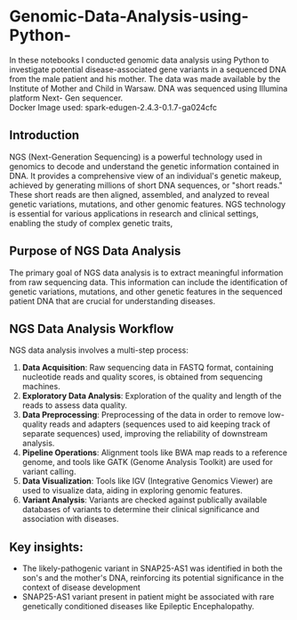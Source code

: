 # Genomic-Data-Analysis-using-Python-
In these notebooks I conducted genomic data analysis using Python to investigate potential disease-associated gene variants in a sequenced DNA from the  male patient and his mother. The data was made available by the Institute of Mother and Child in Warsaw. DNA was sequenced using Illumina platform Next- Gen sequencer.
<br /> Docker Image used: spark-edugen-2.4.3-0.1.7-ga024cfc
 
## Introduction
NGS (Next-Generation Sequencing) is a powerful technology used in genomics to decode and understand the genetic information contained in DNA. It provides a comprehensive view of an individual's genetic makeup, achieved by generating millions of short DNA sequences, or "short reads." These short reads are then aligned, assembled, and analyzed to reveal genetic variations, mutations, and other genomic features. NGS technology is essential for various applications in research and clinical settings, enabling the study of complex genetic traits,

## Purpose of NGS Data Analysis
The primary goal of NGS data analysis is to extract meaningful information from raw sequencing data. This information can include the identification of genetic variations, mutations, and other genetic features in the sequenced patient DNA that are crucial for understanding diseases. 

## NGS Data Analysis Workflow
NGS data analysis involves a multi-step process:

1. **Data Acquisition**: Raw sequencing data in FASTQ format, containing nucleotide reads and quality scores, is obtained from sequencing machines.
2. **Exploratory Data Analysis**: Exploration of the quality and length of the reads to assess data quality.
3. **Data Preprocessing**: Preprocessing of the data in order to remove low-quality reads and adapters (sequences used to aid keeping track of separate sequences) used, improving the reliability of downstream analysis.
4. **Pipeline Operations**: Alignment tools like BWA map reads to a reference genome, and tools like GATK (Genome Analysis Toolkit) are used for variant calling.
5. **Data Visualization**: Tools like IGV (Integrative Genomics Viewer) are used to visualize data, aiding in exploring genomic features.
6. **Variant Analysis**: Variants are checked against publically available databases of variants to determine their clinical significance and association with diseases.

## Key insights:  
- The likely-pathogenic variant in SNAP25-AS1 was identified in both the son's and the mother's DNA, reinforcing its potential significance in the context of disease development
- SNAP25-AS1 variant present in patient might be associated with rare genetically conditioned diseases like Epileptic Encephalopathy.
  

